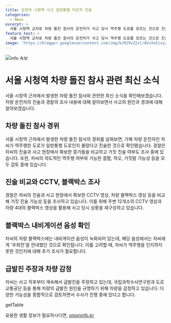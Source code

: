 ```yaml
---
title: 운전자 시청역 사고 일방통행 미인지 진술
categories:
  - News
excerpt: >
  서울 시청역 교차로 차량 돌진 참사의 운전자가 사고 당시 역주행 도로를 모르는 것으로 진술했으나, 이에 대한 거짓 여부도 조사 중이다. 경찰은 차량 결함, 운전자 착오, 거짓말 가능성 등을 조사하고 CCTV, 블랙박스 등을 활용해 사고 상황을 파악 중이다. 운전자는 급발진을 주장하고 있지만, 국과수가 차량을 감정하고 원인을 규명할 예정이다. 10일에는 운전자에 대한 2차 피의자 조사가 예정되어 있다.
feature_text: >
  서울 시청역 교차로 차량 돌진 참사의 운전자가 사고 당시 역주행 도로를 모르는 것으로 진술했으나, 이에 대한 거짓 여부도 조사 중이다. 경찰은 차량 결함, 운전자 착오, 거짓말 가능성 등을 조사하고 CCTV, 블랙박스 등을 활용해 사고 상황을 파악 중이다. 운전자는 급발진을 주장하고 있지만, 국과수가 차량을 감정하고 원인을 규명할 예정이다. 10일에는 운전자에 대한 2차 피의자 조사가 예정되어 있다.
image: 'https://blogger.googleusercontent.com/img/b/R29vZ2xl/AVvXsEixyZcFfHzMRdzZMjFBmAUKJYCLCGyLL1o632UiGVXcaFdKo_bkvkuCioo0uUKlGfBVcT3P84aROyZIXSBEx3Aw5nCQ3pTgDom1WDC4m8eifvWiAmWEEVb4x6G_l8C0QH225ldMjyaFvpxGEBGNO37VmDTDMHGhJPq73UglMfDca1-0aw/s1600/blogspot.png'
---
```


<p><img src="https://blogger.googleusercontent.com/img/b/R29vZ2xl/AVvXsEixyZcFfHzMRdzZMjFBmAUKJYCLCGyLL1o632UiGVXcaFdKo_bkvkuCioo0uUKlGfBVcT3P84aROyZIXSBEx3Aw5nCQ3pTgDom1WDC4m8eifvWiAmWEEVb4x6G_l8C0QH225ldMjyaFvpxGEBGNO37VmDTDMHGhJPq73UglMfDca1-0aw/s1600/blogspot.png" alt="info 속보" /></p>

<h1>서울 시청역 차량 돌진 참사 관련 최신 소식</h1>

<p data-ke-size="size16">서울 시청역 근처에서 발생한 차량 돌진 참사와 관련한 최신 소식을 확인해보겠습니다. 차량 운전자의 진술과 경찰의 조사 내용에 대해 알아보면서 사고의 원인과 경과에 대해 알아보겠습니다.</p>

<h2 data-ke-size="size26">차량 돌진 참사 경위</h2>

<p data-ke-size="size16">서울 시청역 근처에서 발생한 차량 돌진 참사의 경위를 살펴보면, 가해 차량 운전자인 차씨가 역주행한 도로가 일방통행 도로인지 몰랐다고 진술한 것으로 확인됐습니다. 경찰은 차씨의 진술과 사고 현장에서 확보한 증거들을 비교하고 거짓 진술 여부도 조사 중에 있습니다. 또한, 차씨의 의도적인 역주행 여부와 가능한 결함, 착오, 거짓말 가능성 등을 모두 검토 중에 있습니다.</p>

<h2 data-ke-size="size26">진술 비교와 CCTV, 블랙박스 조사</h2>

<p data-ke-size="size16">경찰은 차씨의 진술과 사고 현장에서 확보한 CCTV 영상, 차량 블랙박스 영상 등을 비교해 거짓 진술 가능성 등을 조사하고 있습니다. 이를 위해 주변 12개소의 CCTV 영상과 차량 4대의 블랙박스 영상을 활용해 사고 당시 상황을 재구성하고 있습니다.</p>

<h2 data-ke-size="size26">블랙박스 내비게이션 음성 확인</h2>

<p data-ke-size="size16">차씨의 차량 블랙박스에는 내비게이션 음성이 녹화되어 있는데, 해당 음성에서는 차씨에게 '우회전'을 안내했던 것으로 확인됩니다. 이를 고려할 때, 차씨가 역주행을 인지하지 못한 것인지에 대해 추가 조사가 필요합니다.</p>

<h2 data-ke-size="size26">급발진 주장과 차량 감정</h2>

<p data-ke-size="size16">차씨는 사고 직후부터 계속해서 급발진을 주장하고 있는데, 국립과학수사연구원과 도로교통공단 등을 통해 차량의 급발진 원인을 규명하기 위해 차량을 감정하고 있습니다. 다양한 가능성을 종합적으로 검토하면서 수사가 진행 중에 있다고 합니다.</p>

<p>getTable</p>
유용한 생활 정보가 필요하시다면, <a href="https://onioninfo.kr" rel="dofollow">onioninfo.kr</a>


